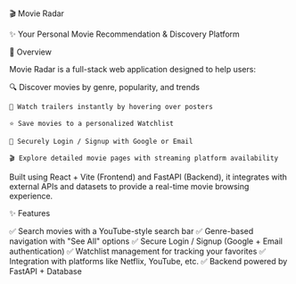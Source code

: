 🎬 Movie Radar

✨ Your Personal Movie Recommendation & Discovery Platform

🚀 Overview

Movie Radar is a full-stack web application designed to help users:

   🔍 Discover movies by genre, popularity, and trends

    🎥 Watch trailers instantly by hovering over posters

    ⭐ Save movies to a personalized Watchlist

    🔑 Securely Login / Signup with Google or Email

    🎬 Explore detailed movie pages with streaming platform availability

Built using React + Vite (Frontend) and FastAPI (Backend), it integrates with external APIs and datasets to provide a real-time movie browsing experience.

✨ Features

✅ Search movies with a YouTube-style search bar
✅ Genre-based navigation with "See All" options
✅ Secure Login / Signup (Google + Email authentication)
✅ Watchlist management for tracking your favorites
✅ Integration with platforms like Netflix, YouTube, etc.
✅ Backend powered by FastAPI + Database


